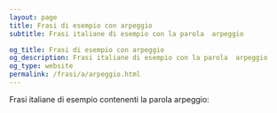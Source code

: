```yaml
---
layout: page
title: Frasi di esempio con arpeggio 
subtitle: Frasi italiane di esempio con la parola  arpeggio

og_title: Frasi di esempio con arpeggio 
og_description: Frasi italiane di esempio con la parola  arpeggio
og_type: website
permalink: /frasi/a/arpeggio.html
---
```


Frasi italiane di esempio contenenti la parola arpeggio:



